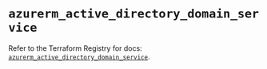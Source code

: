 # `azurerm_active_directory_domain_service`

Refer to the Terraform Registry for docs: [`azurerm_active_directory_domain_service`](https://registry.terraform.io/providers/hashicorp/azurerm/4.40.0/docs/resources/active_directory_domain_service).
